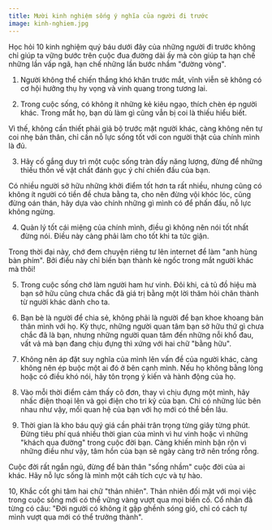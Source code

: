```yaml
---
title: Mười kinh nghiệm sống ý nghĩa của người đi trước
image: kinh-nghiem.jpg
---
```


Học hỏi 10 kinh nghiệm quý báu dưới đây của những người đi trước không chỉ giúp ta vững bước trên cuộc đua đường dài ấy mà còn giúp ta hạn chế những lần vấp ngã, hạn chế những lần bước nhầm "đường vòng".

1. Người không thể chiến thắng khó khăn trước mắt, vĩnh viễn sẽ không có cơ hội hưởng thụ hy vọng và vinh quang trong tương lai.


2. Trong cuộc sống, có không ít những kẻ kiêu ngạo, thích chèn ép người khác. Trong mắt họ, bạn dù làm gì cũng vẫn bị coi là thiếu hiểu biết.

Vì thế, không cần thiết phải giả bộ trước mặt người khác, càng không nên tự coi nhẹ bản thân, chỉ cần nỗ lực sống tốt với con người thật của chính mình là đủ.

3. Hãy cố gắng duy trì một cuộc sống tràn đầy năng lượng, đừng để những thiếu thốn về vật chất đánh gục ý chí chiến đấu của bạn.

Có nhiều người sở hữu những khởi điểm tốt hơn ta rất nhiều, nhưng cũng có không ít người có tiền đề chưa bằng ta, cho nên đừng vội khóc lóc, cũng đừng oán thán, hãy dựa vào chính những gì mình có để phấn đấu, nỗ lực không ngừng.



4. Quản lý tốt cái miệng của chính mình, điều gì không nên nói tốt nhất đừng nói. Điều này càng phải làm cho tốt khi ta tức giận.

Trong thời đại này, chớ đem chuyện riêng tư lên internet để làm "anh hùng bàn phím". Bởi điều này chỉ biến bạn thành kẻ ngốc trong mắt người khác mà thôi!

5. Trong cuộc sống chớ làm người ham hư vinh. Đôi khi, cả tủ đồ hiệu mà bạn sở hữu cũng chưa chắc đã giá trị bằng một lời thăm hỏi chân thành từ người khác dành cho ta.

6. Bạn bè là người để chia sẻ, không phải là người để bạn khoe khoang bản thân mình với họ. Kỳ thực, những người quan tâm bạn sở hữu thứ gì chưa chắc đã là bạn, nhưng những người quan tâm đến những nỗi khổ đau, vất vả mà bạn đang chịu đựng thì xứng với hai chữ "bằng hữu".

7. Không nên áp đặt suy nghĩa của mình lên vấn đề của người khác, càng không nên ép buộc một ai đó ở bên cạnh mình. Nếu họ không bằng lòng hoặc có điều khó nói, hãy tôn trọng ý kiến và hành động của họ.

8. Vào mỗi thời điểm cảm thấy cô đơn, thay vì chịu đựng một mình, hãy nhấc điện thoại lên và gọi điện cho tri kỷ của bạn. Chỉ có những lúc bên nhau như vậy, mối quan hệ của bạn với họ mới có thể bền lâu.

9. Thời gian là kho báu quý giá cần phải trân trọng từng giây từng phút. Đừng tiêu phí quá nhiều thời gian của mình vì hư vinh hoặc vì những "khách qua đường" trong cuộc đời bạn. Càng khiến mình bận rộn vì những điều như vậy, tâm hồn của bạn sẽ ngày càng trở nên trống rỗng.



Cuộc đời rất ngắn ngủ, đừng để bản thân "sống nhầm" cuộc đời của ai khác. Hãy nỗ lực sống là mình một cáh tích cực và tự hào. 

10, Khắc cốt ghi tâm hai chữ "thản nhiên". Thản nhiên đối mặt với mọi việc trong cuộc sống mới có thể vững vàng vượt qua mọi biến cố. Cổ nhân đã từng có câu: "Đời người có không ít gập ghềnh sóng gió, chỉ có cách tự mình vượt qua mới có thể trưởng thành".